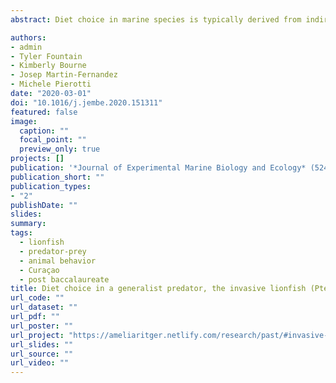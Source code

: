 ```yaml
---
abstract: Diet choice in marine species is typically derived from indirect methods such as stomach contents and stable isotope analysis, while choice experiments in controlled laboratory settings are used to infer foraging decisions in the wild. However, these methods are limited in their capacity to make inferences about foraging decisions by predators in variable environments or recreate the array of factors (such as prey traits, predator condition, and environmental conditions) present in natural systems which may interact to affect diet decisions by predators. Recent work has provided evidence for selectivity in the invasive Indo-Pacific lionfish (*Pterois volitans/miles*) despite the predator’s apparent opportunistic, generalist feeding behavior. We directly tested diet choice by presenting wild-caught lionfish with multi-species prey assemblages in field enclosures. We offered lionfish equal biomasses of prey species sharing similar prey traits that are both highly abundant on coral reefs and prevalent in the lionfish diet across the invaded range. We then applied compositional analyses to determine relative prey consumption given prey availability. We observed lionfish selectively foraging on prey and manifesting strong consistent preferences for one prey species. Additionally, we observed condition-dependent foraging behavior, as lionfish with higher body conditions were more likely to exhibit selective foraging behavior. Our findings provide direct evidence for diet choice in an invasive generalist species and highlight the importance of preserving the ecological complexity of natural ecosystems in choice experiments, particularly when investigating predator-prey interactions in complex environments.

authors:
- admin
- Tyler Fountain
- Kimberly Bourne
- Josep Martin-Fernandez
- Michele Pierotti
date: "2020-03-01"
doi: "10.1016/j.jembe.2020.151311"
featured: false
image:
  caption: ""
  focal_point: ""
  preview_only: true
projects: []
publication: '*Journal of Experimental Marine Biology and Ecology* (524)'
publication_short: ""
publication_types:
- "2"
publishDate: ""
slides:
summary:
tags:
  - lionfish
  - predator-prey
  - animal behavior
  - Curaçao
  - post baccalaureate
title: Diet choice in a generalist predator, the invasive lionfish (Pterois volitans/miles)
url_code: ""
url_dataset: ""
url_pdf: ""
url_poster: ""
url_project: "https://ameliaritger.netlify.com/research/past/#invasive-lionfish/"
url_slides: ""
url_source: ""
url_video: ""
---
```


